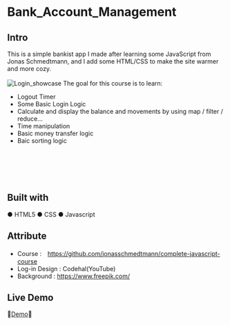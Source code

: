 # Bank_Account_Management

## Intro
This is a simple bankist app I made after learning some JavaScript from Jonas Schmedtmann, and I add some HTML/CSS to make the site warmer and more cozy.
<br>
<br>
![Login_showcase](https://user-images.githubusercontent.com/113175990/230770431-92bfa9ea-9763-4036-8fe1-e1fc05a7dab9.PNG)
The goal for this course is to learn:
- Logout Timer
- Some Basic Login Logic
- Calculate and display the balance and movements by using map / filter / reduce...
- Time manipulation
- Basic money transfer logic
- Baic sorting logic
<br>
<br>
<br>
<br>

## Built with

● HTML5
● CSS
● Javascript

## Attribute
- Course :　https://github.com/jonasschmedtmann/complete-javascript-course
- Log-in Design : Codehal(YouTube)
- Background : https://www.freepik.com/

## Live Demo


🎈[Demo](https://chi-keke.github.io/Bank_Account_Management//)🎈
